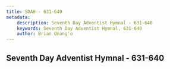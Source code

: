 ```yaml
---
title: SDAH - 631-640
metadata:
    description: Seventh Day Adventist Hymnal - 631-640
    keywords: Seventh Day Adventist Hymnal, 631-640
    author: Brian Onang'o
---
```



## Seventh Day Adventist Hymnal - 631-640
  